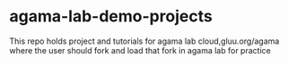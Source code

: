# agama-lab-demo-projects
 This repo holds project and tutorials for agama lab cloud,gluu.org/agama where the user should  fork and load that fork in agama lab for  practice
